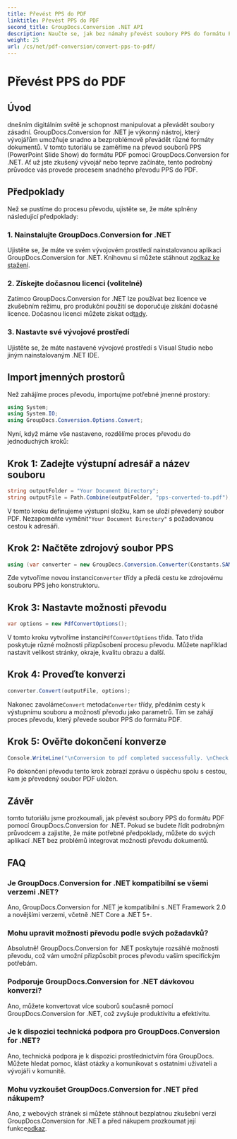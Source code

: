 ```yaml
---
title: Převést PPS do PDF
linktitle: Převést PPS do PDF
second_title: GroupDocs.Conversion .NET API
description: Naučte se, jak bez námahy převést soubory PPS do formátu PDF pomocí GroupDocs.Conversion for .NET. Postupujte podle našeho podrobného průvodce pro bezproblémovou integraci.
weight: 25
url: /cs/net/pdf-conversion/convert-pps-to-pdf/
---
```


# Převést PPS do PDF

## Úvod
dnešním digitálním světě je schopnost manipulovat a převádět soubory zásadní. GroupDocs.Conversion for .NET je výkonný nástroj, který vývojářům umožňuje snadno a bezproblémově převádět různé formáty dokumentů. V tomto tutoriálu se zaměříme na převod souborů PPS (PowerPoint Slide Show) do formátu PDF pomocí GroupDocs.Conversion for .NET. Ať už jste zkušený vývojář nebo teprve začínáte, tento podrobný průvodce vás provede procesem snadného převodu PPS do PDF.
## Předpoklady
Než se pustíme do procesu převodu, ujistěte se, že máte splněny následující předpoklady:
### 1. Nainstalujte GroupDocs.Conversion for .NET
 Ujistěte se, že máte ve svém vývojovém prostředí nainstalovanou aplikaci GroupDocs.Conversion for .NET. Knihovnu si můžete stáhnout z[odkaz ke stažení](https://releases.groupdocs.com/conversion/net/).
### 2. Získejte dočasnou licenci (volitelné)
 Zatímco GroupDocs.Conversion for .NET lze používat bez licence ve zkušebním režimu, pro produkční použití se doporučuje získání dočasné licence. Dočasnou licenci můžete získat od[tady](https://purchase.groupdocs.com/temporary-license/).
### 3. Nastavte své vývojové prostředí
Ujistěte se, že máte nastavené vývojové prostředí s Visual Studio nebo jiným nainstalovaným .NET IDE.

## Import jmenných prostorů
Než zahájíme proces převodu, importujme potřebné jmenné prostory:
```csharp
using System;
using System.IO;
using GroupDocs.Conversion.Options.Convert;
```

Nyní, když máme vše nastaveno, rozdělíme proces převodu do jednoduchých kroků:
## Krok 1: Zadejte výstupní adresář a název souboru
```csharp
string outputFolder = "Your Document Directory";
string outputFile = Path.Combine(outputFolder, "pps-converted-to.pdf");
```
 V tomto kroku definujeme výstupní složku, kam se uloží převedený soubor PDF. Nezapomeňte vyměnit`"Your Document Directory"` s požadovanou cestou k adresáři.
## Krok 2: Načtěte zdrojový soubor PPS
```csharp
using (var converter = new GroupDocs.Conversion.Converter(Constants.SAMPLE_PPS))
```
 Zde vytvoříme novou instanci`Converter` třídy a předá cestu ke zdrojovému souboru PPS jeho konstruktoru.
## Krok 3: Nastavte možnosti převodu
```csharp
var options = new PdfConvertOptions();
```
 V tomto kroku vytvoříme instanci`PdfConvertOptions` třída. Tato třída poskytuje různé možnosti přizpůsobení procesu převodu. Můžete například nastavit velikost stránky, okraje, kvalitu obrazu a další.
## Krok 4: Proveďte konverzi
```csharp
converter.Convert(outputFile, options);
```
 Nakonec zavoláme`Convert` metoda`Converter` třídy, předáním cesty k výstupnímu souboru a možností převodu jako parametrů. Tím se zahájí proces převodu, který převede soubor PPS do formátu PDF.
## Krok 5: Ověřte dokončení konverze
```csharp
Console.WriteLine("\nConversion to pdf completed successfully. \nCheck output in {0}", outputFolder);
```
Po dokončení převodu tento krok zobrazí zprávu o úspěchu spolu s cestou, kam je převedený soubor PDF uložen.

## Závěr
tomto tutoriálu jsme prozkoumali, jak převést soubory PPS do formátu PDF pomocí GroupDocs.Conversion for .NET. Pokud se budete řídit podrobným průvodcem a zajistíte, že máte potřebné předpoklady, můžete do svých aplikací .NET bez problémů integrovat možnosti převodu dokumentů.
## FAQ
### Je GroupDocs.Conversion for .NET kompatibilní se všemi verzemi .NET?
Ano, GroupDocs.Conversion for .NET je kompatibilní s .NET Framework 2.0 a novějšími verzemi, včetně .NET Core a .NET 5+.
### Mohu upravit možnosti převodu podle svých požadavků?
Absolutně! GroupDocs.Conversion for .NET poskytuje rozsáhlé možnosti převodu, což vám umožní přizpůsobit proces převodu vašim specifickým potřebám.
### Podporuje GroupDocs.Conversion for .NET dávkovou konverzi?
Ano, můžete konvertovat více souborů současně pomocí GroupDocs.Conversion for .NET, což zvyšuje produktivitu a efektivitu.
### Je k dispozici technická podpora pro GroupDocs.Conversion for .NET?
Ano, technická podpora je k dispozici prostřednictvím fóra GroupDocs. Můžete hledat pomoc, klást otázky a komunikovat s ostatními uživateli a vývojáři v komunitě.
### Mohu vyzkoušet GroupDocs.Conversion for .NET před nákupem?
Ano, z webových stránek si můžete stáhnout bezplatnou zkušební verzi GroupDocs.Conversion for .NET a před nákupem prozkoumat její funkce[odkaz](https://releases.groupdocs.com/).